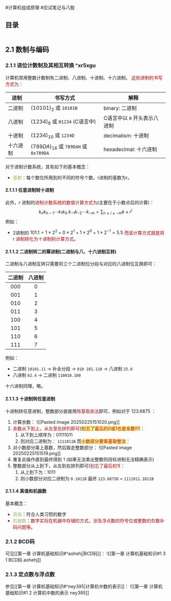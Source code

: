 #计算机组成原理 #应试笔记与八股 

## 目录

```toc
```

## 2.1 数制与编码

### 2.1.1 进位计数制及其相互转换 ^xr5xgu

计算机常用整数计数制有二进制、八进制、十进制、十六进制。
<font color="#c00000">这些进制的书写方式为</font>：

| 进制   | <center>书写方式</center>                 | <center>解释</center> |
| ---- | ------------------------------------- | ------------------- |
| 二进制  | $(10101)_2$ 或 `10101B`                | binary: 二进制         |
| 八进制  | $(1234)_8$ 或 `01234` (C语言中)           | C语言中以 `0` 开头表示八进制   |
| 十进制  | $(1234)_{10}$ 或 `1234D`               | decimalism: 十进制     |
| 十六进制 | $(789DA)_{16}$ 或 `789DAH` 或 `0x789DA` | hexadecimal: 十六进制   |

对于进制计数系统，其有如下的基本概念：
- <font color="#9bbb59">基数</font>：每个数位所用到的不同的符号个数，r进制的基数为r。

#### 2.1.1.1 任意进制转十进制

此外，$r$ 进制的<font color="#c00000">进制计数系统的数值计算方式为</font>(主要在于小数点后的计算)：
$$k_nk_{n-1}\cdots k_1k_0.k_{-1}k_{-2}\cdots k_{-m}=\sum_{n \geq i \geq -m}{k\times r^i}$$
例如：
- 2进制的 $101.1=1\times 2^2 +0\times 2^1 +1\times 2^0+1\times 2^{-1}=5.5$
<font color="#c00000">而该计算方式就是将</font> $r$ <font color="#c00000">进制转化为十进制的计算方式</font>。

#### 2.1.1.2 二进制转二的幂进制(二进制与八、十六进制互转)

二进制与八进制互转只需要将三个二进制位分段与对应的八进制位互换即可：

| 二进制 | 八进制 |
| :-: | :-: |
| 000 |  0  |
| 001 |  1  |
| 010 |  2  |
| 011 |  3  |
| 100 |  4  |
| 101 |  5  |
| 110 |  6  |
| 111 |  7  |

例如：
- 二进制 `10101.11` -> 补全分段 -> `010 101.110` -> 八进制 `25.6`
- 八进制 `62.4` -> 二进制 `110010.100`

十六进制同理，略。

#### 2.1.1.3 十进制转任意进制

十进制转任意进制，整数部分直接用<font color="#c00000">除基取余法</font>即可，例如对于 $123.6875$ ：
1. 计算余数：
	![[Pasted image 20250225151020.png]]
2. <font color="#c00000">余数从下到上，从左至右排列即可</font>(<span style="background:#fff88f"><font color="#c00000">别忘了最后的0或1也是余数!!!</font></span>)：
	1. 从下到上顺序为：01111011
	2. 则对应二进制为： `1111011B`
而<span style="background:#fff88f"><font color="#c00000">小数部分要乘基取整法</font></span>：
1. 对小数部分乘上基数，然后取走整数部分：
	![[Pasted image 20250225151519.png]]
2. 重复此操作直到最终得到 $1$ (如果无法乘出整数则目标进制无法精确表示)
3. 整数部分从上到下，从左到右排列即可(<font color="#c00000">别忘了最后的1</font>)：
	1. 从上到下为：1011
	2. 则小数部分对应二进制为 `0.1011B`
最终 `123.6875D` = `1111011.1011B`

#### 2.1.1.4 真值和机器数

基本概念：
- <font color="#9bbb59">真值</font>：符合人类习惯的数字
- <font color="#9bbb59">机器数</font>：<font color="#c00000">数字实际在机器中存储的方式</font>，<font color="#c00000">涉及浮点数的符号位或整数的负数补码问题等</font>。

### 2.1.2 BCD码

可见[[第一章 计算机基础知识#^aohehj|BCD码]]：
![[第一章 计算机基础知识#1 3 1 BCD码 aohehj]]

### 2.1.3 定点数与浮点数

参见[[第一章 计算机基础知识#^ney395|计算机中数的表示]]：
![[第一章 计算机基础知识#1 2 计算机中数的表示 ney395]]





